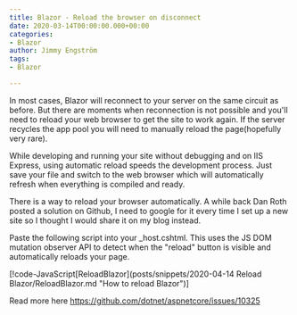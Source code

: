 ```yaml
---
title: Blazor - Reload the browser on disconnect
date: 2020-03-14T00:00:00.000+00:00
categories:
- Blazor
author: Jimmy Engström
tags:
- Blazor

---
```


In most cases, Blazor will reconnect to your server on the same circuit as before.
But there are moments when reconnection is not possible and you'll need to reload your web browser to get the site to work again.
If the server recycles the app pool you will need to manually reload the page(hopefully very rare).

While developing and running your site without debugging and on IIS Express, using automatic reload speeds the development process.
Just save your file and switch to the web browser which will automatically refresh when everything is compiled and ready.

There is a way to reload your browser automatically.
A while back Dan Roth posted a solution on Github, I need to google for it every time I set up a new site so I thought I would share it on my blog instead.

Paste the following script into your _host.cshtml.
This uses the JS DOM mutation observer API to detect when the "reload" button is visible and automatically reloads your page.

[!code-JavaScript[ReloadBlazor](posts/snippets/2020-04-14 Reload Blazor/ReloadBlazor.md "How to reload Blazor")]

Read more here https://github.com/dotnet/aspnetcore/issues/10325
